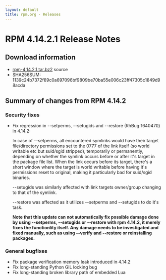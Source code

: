 ```yaml
---
layout: default
title: rpm.org - Releases
---
```


# RPM 4.14.2.1 Release Notes

## Download information

 * [rpm-4.14.2.1.tar.bz2](http://ftp.rpm.org/releases/rpm-4.14.x/rpm-4.14.2.1.tar.bz2) source
 * SHA256SUM: 1139c24b7372f89c0a697096bf9809be70ba55e006c23ff47305c1849d98acda

## Summary of changes from RPM 4.14.2

### Security fixes ###

 * Fix regression in --setperms, --setugids and --restore (RhBug:1640470) in 4.14.2:

   In case of --setperms, all encountered symlinks would have their
   target file/directory permissions set to the 0777 of the link itself
   (so world writable etc but suid/sgid stripped), temporarily or permanently,
   depending on whether the symlink occurs before or after it's target in the
   package file list. When the link occurs before its target, there's a short
   window where the target is world writable before having it's permissions
   reset to original, making it particularly bad for suid/sgid binaries.
    
   --setugids was similarly affected with link targets owner/group changing
   to that of the symlink.

   --restore was affected as it utilizes --setperms and --setugids to do
   it's task.

   **Note that this update can not automatically fix possible damage
     done by using --setperms, --setugids or --restore with rpm 4.14.2,
     it merely fixes the functionlity itself. Any damage needs to be
     investigated and fixed manually, such as using --verify and --restore
     or reinstalling packages.**

### General bugfixes ###

 * Fix package verification memory leak introduced in 4.14.2
 * Fix long-standing Python GIL locking bug
 * Fix long-standing broken library path of embedded Lua 

